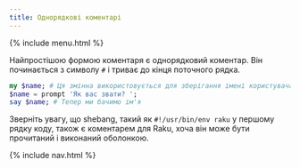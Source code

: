 ```yaml
---
title: Однорядкові коментарі
---
```


{% include menu.html %}

Найпростішою формою коментаря є однорядковий коментар. Він починається з символу `#` і триває до кінця поточного рядка.

```raku
my $name; # Ця змінна використовується для зберігання імені користувача
$name = prompt 'Як вас звати? ';
say $name; # Тепер ми бачимо ім'я
```

Зверніть увагу, що shebang, такий як `#!/usr/bin/env raku` у першому рядку коду, також є коментарем для Raku, хоча він може бути прочитаний і виконаний оболонкою.

{% include nav.html %}